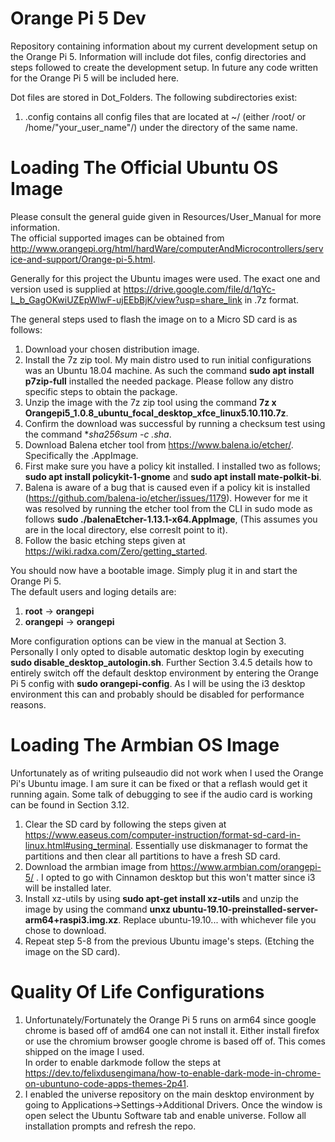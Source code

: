 # Orange Pi 5 Dev
Repository containing information about my current development setup on the Orange Pi 5. Information will include dot files, config directories and steps followed to create the development setup. In future any code written for the Orange Pi 5 will be included here. 

Dot files are stored in Dot_Folders. The following subdirectories exist:

1) .config contains all config files that are located at ~/ (either /root/ or /home/"your_user_name"/) under the directory of the same name.

# Loading The Official Ubuntu OS Image
Please consult the general guide given in Resources/User_Manual for more information.  
The official supported images can be obtained from http://www.orangepi.org/html/hardWare/computerAndMicrocontrollers/service-and-support/Orange-pi-5.html.  

Generally for this project the Ubuntu images were used. The exact one and version used is supplied at https://drive.google.com/file/d/1qYc-L_b_GagOKwiUZEpWlwF-ujEEbBjK/view?usp=share_link in .7z format.  

The general steps used to flash the image on to a Micro SD card is as follows:

1) Download your chosen distribution image.
2) Install the 7z zip tool. My main distro used to run initial configurations was an Ubuntu 18.04 machine. As such the command **sudo apt install p7zip-full** installed the needed package. Please follow any distro specific steps to obtain the package.
3) Unzip the image with the 7z zip tool using the command **7z x Orangepi5_1.0.8_ubuntu_focal_desktop_xfce_linux5.10.110.7z**.
4) Confirm the download was successful by running a checksum test using the command **sha256sum -c *.sha**.
5) Download Balena etcher tool from https://www.balena.io/etcher/. Specifically the .AppImage.
6) First make sure you have a policy kit installed. I installed two as follows; **sudo apt install policykit-1-gnome** and **sudo apt install mate-polkit-bi**.
7) Balena is aware of a bug that is caused even if a policy kit is installed (https://github.com/balena-io/etcher/issues/1179). However for me it was resolved by running the etcher tool from the CLI in sudo mode as follows **sudo ./balenaEtcher-1.13.1-x64.AppImage**, (This assumes you are in the local directory, else correslt point to it).
8) Follow the basic etching steps given at https://wiki.radxa.com/Zero/getting_started.

You should now have a bootable image. Simply plug it in and start the Orange Pi 5.  
The default users and loging details are:  

1) **root** -> **orangepi** 
2) **orangepi** -> **orangepi**

More configuration options can be view in the manual at Section 3. Personally I only opted to disable automatic desktop login by executing **sudo disable_desktop_autologin.sh**. Further Section 3.4.5 details how to entirely switch off the default desktop environment by entering the Orange Pi 5 config with **sudo orangepi-config**. As I will be using the i3 desktop environment this can and probably should be disabled for performance reasons.

# Loading The Armbian OS Image

Unfortunately as of writing pulseaudio did not work when I used the Orange Pi's Ubuntu image. I am sure it can be fixed or that a reflash would get it running again. Some talk of debugging to see if the audio card is working can be found in Section 3.12. 

1) Clear the SD card by following the steps given at https://www.easeus.com/computer-instruction/format-sd-card-in-linux.html#using_terminal. Essentially use diskmanager to format the partitions and then clear all partitions to have a fresh SD card.
2) Download the armbian image from https://www.armbian.com/orangepi-5/ . I opted to go with Cinnamon desktop but this won't matter since i3 will be installed later.
3) Install xz-utils by using **sudo apt-get install xz-utils** and unzip the image by using the command **unxz ubuntu-19.10-preinstalled-server-arm64+raspi3.img.xz**. Replace ubuntu-19.10... with whichever file you chose to download.
4) Repeat step 5-8 from the previous Ubuntu image's steps. (Etching the image on the SD card).


# Quality Of Life Configurations

1) Unfortunately/Fortunately the Orange Pi 5 runs on arm64 since google chrome is based off of amd64 one can not install it. Either install firefox or use the chromium browser google chrome is based off of. This comes shipped on the image I used.  
In order to enable darkmode follow the steps at https://dev.to/felixdusengimana/how-to-enable-dark-mode-in-chrome-on-ubuntuno-code-apps-themes-2p41.
2) I enabled the universe repository on the main desktop environment by going to Applications->Settings->Additional Drivers. Once the window is open select the Ubuntu Software tab and enable universe. Follow all installation prompts and refresh the repo.



